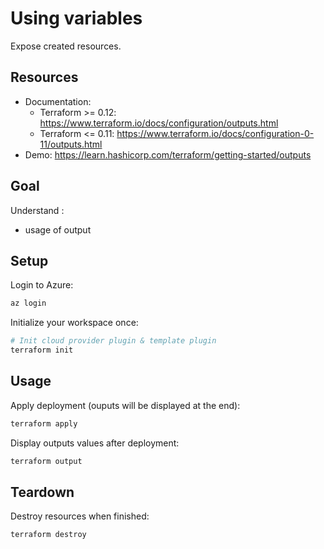 # Using variables
Expose created resources.

## Resources
- Documentation:
  - Terraform >= 0.12: https://www.terraform.io/docs/configuration/outputs.html
  - Terraform <= 0.11: https://www.terraform.io/docs/configuration-0-11/outputs.html
- Demo: https://learn.hashicorp.com/terraform/getting-started/outputs

## Goal
Understand :
- usage of output

## Setup
Login to Azure:
```bash
az login
```

Initialize your workspace once:
```bash
# Init cloud provider plugin & template plugin
terraform init
```

## Usage
Apply deployment (ouputs will be displayed at the end):
```bash
terraform apply
```

Display outputs values after deployment:
```bash
terraform output
```

## Teardown
Destroy resources when finished:
```bash
terraform destroy
```
